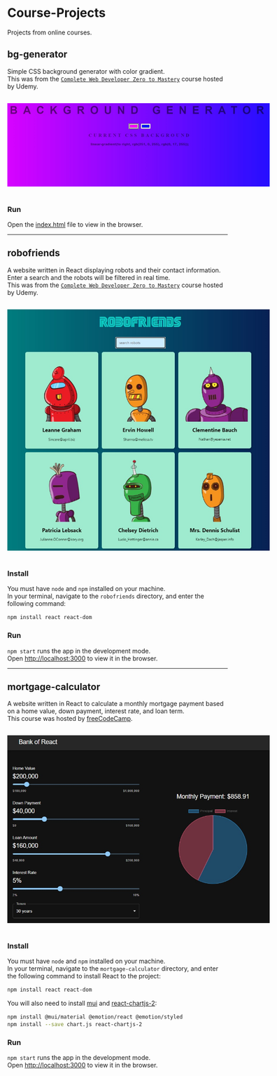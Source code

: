 # Course-Projects

Projects from online courses.

## bg-generator

Simple CSS background generator with color gradient.  
This was from the [`Complete Web Developer Zero to Mastery`](https://www.udemy.com/course/the-complete-web-developer-zero-to-mastery/) course hosted by Udemy.

<img
  src="./static/images/bg-generator-02.jpg"
  alt="background generator screenshot"
  title="background generator screenshot"
  style="display: inline-block; margin: 1rem auto; max-width: 600px">

### Run

Open the [index.html](./projects/bg-generator/index.html) file to view in the browser.

---

## robofriends

A website written in React displaying robots and their contact information. Enter a search and the robots will be filtered in real time.  
This was from the [`Complete Web Developer Zero to Mastery`](https://www.udemy.com/course/the-complete-web-developer-zero-to-mastery/) course hosted by Udemy.

<img
  src="./static/images/robofriends.jpg"
  alt="robofriends screenshot"
  title="robofriends screenshot"
  style="display: inline-block; margin: 1rem auto; max-width: 600px">

### Install

You must have `node` and `npm` installed on your machine.  
In your terminal, navigate to the `robofriends` directory, and enter the following command:
```bash
npm install react react-dom
```  

### Run

`npm start` runs the app in the development mode.<br />
Open [http://localhost:3000](http://localhost:3000) to view it in the browser.

---

## mortgage-calculator

A website written in React to calculate a monthly mortgage payment based on a home value, down payment, interest rate, and loan term.  
This course was hosted by [freeCodeCamp](https://www.freecodecamp.org/news/react-mortgage-calculator-tutorial-for-beginners/).  

<img
  src="./static/images/mortgage-calculator.jpg"
  alt="mortgage-calculator screenshot"
  title="mortgage-calculator screenshot"
  style="display: inline-block; margin: 1rem auto; max-width: 600px">

### Install

You must have `node` and `npm` installed on your machine.  
In your terminal, navigate to the `mortgage-calculator` directory, and enter the following command to install React to the project:
```bash
npm install react react-dom
```  
You will also need to install [mui](https://mui.com/) and [react-chartjs-2](https://react-chartjs-2.js.org/):
```bash
npm install @mui/material @emotion/react @emotion/styled
npm install --save chart.js react-chartjs-2
```

### Run

`npm start` runs the app in the development mode.<br />
Open [http://localhost:3000](http://localhost:3000) to view it in the browser.